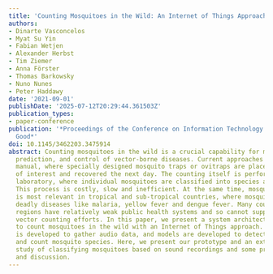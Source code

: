 ```yaml
---
title: 'Counting Mosquitoes in the Wild: An Internet of Things Approach'
authors:
- Dinarte Vasconcelos
- Myat Su Yin
- Fabian Wetjen
- Alexander Herbst
- Tim Ziemer
- Anna Förster
- Thomas Barkowsky
- Nuno Nunes
- Peter Haddawy
date: '2021-09-01'
publishDate: '2025-07-12T20:29:44.361503Z'
publication_types:
- paper-conference
publication: '*Proceedings of the Conference on Information Technology for Social
  Good*'
doi: 10.1145/3462203.3475914
abstract: Counting mosquitoes in the wild is a crucial capability for monitoring,
  prediction, and control of vector-borne diseases. Current approaches are mainly
  manual, where specially designed mosquito traps or ovitraps are placed in areas
  of interest and recovered the next day. The counting itself is performed in an entomological
  laboratory, where individual mosquitoes are classified into species and counted.
  This process is costly, slow and inefficient. At the same time, mosquito counting
  is most relevant in tropical and sub-tropical countries, where mosquitoes spread
  deadly diseases like malaria, yellow fever and dengue fever. Many countries in these
  regions have relatively weak public health systems and so cannot support large-scale
  vector counting efforts. In this paper, we present a system architecture and a prototype
  to count mosquitoes in the wild with an Internet of Things approach. A sensor board
  is developed to gather audio data, and models are developed to detect, classify,
  and count mosquito species. Here, we present our prototype and an extensive background
  study of classifying mosquitoes based on sound recordings and some preliminary results
  and discussion.
---
```

